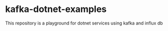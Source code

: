 # kafka-dotnet-examples
This repository is a playground for dotnet services using kafka and influx db
